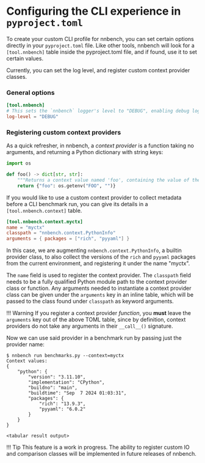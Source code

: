 # Configuring the CLI experience in `pyproject.toml`

To create your custom CLI profile for nnbench, you can set certain options directly in your `pyproject.toml` file.
Like other tools, nnbench will look for a `[tool.nnbench]` table inside the pyproject.toml file, and if found, use it to set certain values.

Currently, you can set the log level, and register custom context provider classes.

### General options

```toml
[tool.nnbench]
# This sets the `nnbench` logger's level to "DEBUG", enabling debug log collections.
log-level = "DEBUG"
```

### Registering custom context providers

As a quick refresher, in nnbench, a *context provider* is a function taking no arguments, and returning a Python dictionary with string keys:

```python
import os

def foo() -> dict[str, str]:
    """Returns a context value named 'foo', containing the value of the FOO environment variable."""
    return {"foo": os.getenv("FOO", "")}
```

If you would like to use a custom context provider to collect metadata before a CLI benchmark run, you can give its details in a `[tool.nnbench.context]` table.

```toml
[tool.nnbench.context.myctx]
name = "myctx"
classpath = "nnbench.context.PythonInfo"
arguments = { packages = ["rich", "pyyaml"] }
```

In this case, we are augmenting `nnbench.context.PythonInfo`, a builtin provider class, to also collect the versions of the `rich` and `pyyaml` packages from the current environment, and registering it under the name "myctx".

The `name` field is used to register the context provider.
The `classpath` field needs to be a fully qualified Python module path to the context provider class or function.
Any arguments needed to instantiate a context provider class can be given under the `arguments` key in an inline table, which will be passed to the class found under `classpath` as keyword arguments.

!!! Warning
    If you register a context provider *function*, you **must** leave the `arguments` key out of the above TOML table, since by definition, context providers do not take any arguments in their `__call__()` signature.

Now we can use said provider in a benchmark run by passing just the provider name:

```commandline
$ nnbench run benchmarks.py --context=myctx
Context values:
{
    "python": {
        "version": "3.11.10",
        "implementation": "CPython",
        "buildno": "main",
        "buildtime": "Sep  7 2024 01:03:31",
        "packages": {
            "rich": "13.9.3",
            "pyyaml": "6.0.2"
        }
    }
}

<tabular result output>
```

!!! Tip
    This feature is a work in progress. The ability to register custom IO and comparison classes will be implemented in future releases of nnbench.
